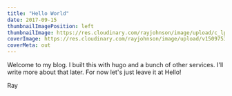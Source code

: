 ```yaml
---
title: "Hello World"
date: 2017-09-15
thumbnailImagePosition: left
thumbnailImage: https://res.cloudinary.com/rayjohnson/image/upload/c_lpad,h_140,w_140/v1509753805/say-hello_rn6izo.jpg
coverImage: https://res.cloudinary.com/rayjohnson/image/upload/v1509753805/say-hello_rn6izo.jpg
coverMeta: out
---
```


Welcome to my blog.  I built this with hugo and a bunch of other services.  I'll write more about that later.  For now let's just leave it at Hello!

Ray
